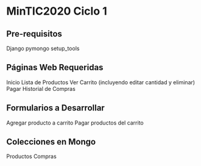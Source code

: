 # MinTIC2020 Ciclo 1

## Pre-requisitos 
Django
pymongo
setup_tools


## Páginas Web Requeridas 
Inicio
Lista de Productos
Ver Carrito (incluyendo editar cantidad y eliminar)
Pagar
Historial de Compras


## Formularios a Desarrollar 
Agregar producto a carrito
Pagar productos del carrito


## Colecciones en Mongo 
Productos
Compras